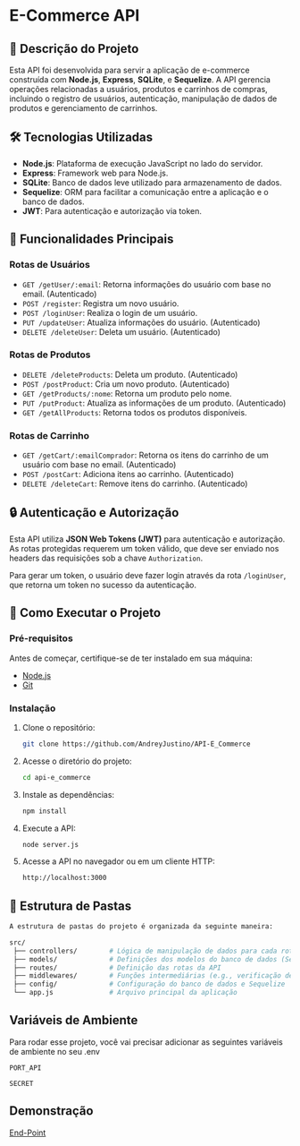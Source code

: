 # E-Commerce API

## 📖 Descrição do Projeto

Esta API foi desenvolvida para servir a aplicação de e-commerce construída com **Node.js**, **Express**, **SQLite**, e **Sequelize**. A API gerencia operações relacionadas a usuários, produtos e carrinhos de compras, incluindo o registro de usuários, autenticação, manipulação de dados de produtos e gerenciamento de carrinhos.

## 🛠️ Tecnologias Utilizadas

- **Node.js**: Plataforma de execução JavaScript no lado do servidor.
- **Express**: Framework web para Node.js.
- **SQLite**: Banco de dados leve utilizado para armazenamento de dados.
- **Sequelize**: ORM para facilitar a comunicação entre a aplicação e o banco de dados.
- **JWT**: Para autenticação e autorização via token.
  
## 🚀 Funcionalidades Principais

### Rotas de Usuários

- `GET /getUser/:email`: Retorna informações do usuário com base no email. (Autenticado)
- `POST /register`: Registra um novo usuário.
- `POST /loginUser`: Realiza o login de um usuário.
- `PUT /updateUser`: Atualiza informações do usuário. (Autenticado)
- `DELETE /deleteUser`: Deleta um usuário. (Autenticado)

### Rotas de Produtos

- `DELETE /deleteProducts`: Deleta um produto. (Autenticado)
- `POST /postProduct`: Cria um novo produto. (Autenticado)
- `GET /getProducts/:nome`: Retorna um produto pelo nome.
- `PUT /putProduct`: Atualiza as informações de um produto. (Autenticado)
- `GET /getAllProducts`: Retorna todos os produtos disponíveis.

### Rotas de Carrinho

- `GET /getCart/:emailComprador`: Retorna os itens do carrinho de um usuário com base no email. (Autenticado)
- `POST /postCart`: Adiciona itens ao carrinho. (Autenticado)
- `DELETE /deleteCart`: Remove itens do carrinho. (Autenticado)

## 🔒 Autenticação e Autorização

Esta API utiliza **JSON Web Tokens (JWT)** para autenticação e autorização. As rotas protegidas requerem um token válido, que deve ser enviado nos headers das requisições sob a chave `Authorization`.

Para gerar um token, o usuário deve fazer login através da rota `/loginUser`, que retorna um token no sucesso da autenticação.

## 🔧 Como Executar o Projeto

### Pré-requisitos

Antes de começar, certifique-se de ter instalado em sua máquina:

- [Node.js](https://nodejs.org/en/)
- [Git](https://git-scm.com)

### Instalação

1. Clone o repositório:

   ```bash
   git clone https://github.com/AndreyJustino/API-E_Commerce
   ```

2. Acesse o diretório do projeto:

   ```bash
   cd api-e_commerce
   ```

3. Instale as dependências:

   ```bash
   npm install
   ```

4. Execute a API:

   ```bash
   node server.js
   ```

5. Acesse a API no navegador ou em um cliente HTTP:

   ```bash
   http://localhost:3000
   ```

## 📂 Estrutura de Pastas

```bash
A estrutura de pastas do projeto é organizada da seguinte maneira:

src/
 ├── controllers/        # Lógica de manipulação de dados para cada rota
 ├── models/             # Definições dos modelos do banco de dados (Sequelize)
 ├── routes/             # Definição das rotas da API
 ├── middlewares/        # Funções intermediárias (e.g., verificação de token)
 ├── config/             # Configuração do banco de dados e Sequelize
 └── app.js              # Arquivo principal da aplicação
```

## Variáveis de Ambiente

Para rodar esse projeto, você vai precisar adicionar as seguintes variáveis de ambiente no seu .env

`PORT_API`

`SECRET`

## Demonstração

[End-Point](https://api-e-commerce-m17f.onrender.com)
